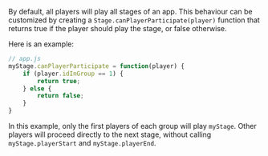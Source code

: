 By default, all players will play all stages of an app. This behaviour can be customized by creating a `Stage.canPlayerParticipate(player)` function that returns true if the player should play the stage, or false otherwise.

Here is an example:

```javascript
// app.js
myStage.canPlayerParticipate = function(player) {
	if (player.idInGroup == 1) {
		return true;
	} else {
		return false;
    }
}
```

In this example, only the first players of each group will play `myStage`. Other players will proceed directly to the next stage, without calling `myStage.playerStart` and `myStage.playerEnd`.
